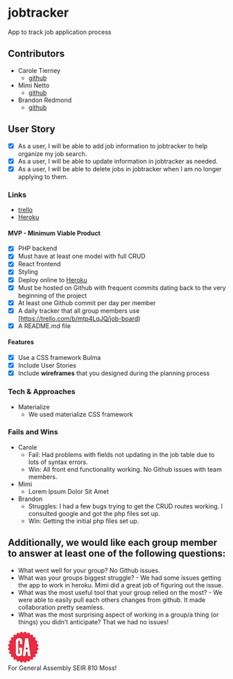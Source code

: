 # jobtracker
App to track job application process

## Contributors
* Carole Tierney
  * [github](https://github.com/caroleatierney)
* Mimi Netto
  * [github](https://github.com/mimnetto)
* Brandon Redmond
  * [github](https://github.com/brandonredm)

## User Story
- [x] As a user, I will be able to add job information to jobtracker to help organize my job search. 
- [x] As a user, I will be able to update information in jobtracker as needed.
- [x] As a user, I will be able to delete jobs in jobtracker when I am no longer applying to them.

### Links
* [trello](https://trello.com/b/mtp4LqJQ/job-board)
* [Heroku](https://jobtrack-app.herokuapp.com/)

#### MVP - Minimum Viable Product
- [x] PHP backend
- [x] Must have at least one model with full CRUD
- [x] React frontend
- [x] Styling
- [x] Deploy online to [Heroku](https://jobtrack-app.herokuapp.com/)
- [x] Must be hosted on Github with frequent commits dating back to the very beginning of the project
- [x] At least one Github commit per day per member
- [x] A daily tracker that all group members use [https://trello.com/b/mtp4LqJQ/job-board)
- [x] A README.md file

#### Features
- [x] Use a CSS framework Bulma
- [x] Include User Stories
- [x] Include **wireframes** that you designed during the planning process

### Tech & Approaches
* Materialize
  * We used materialize CSS framework

### Fails and Wins
* Carole
  *  Fail:  Had problems with fields not updating in the job table due to lots of syntax errors.
  *  Win:   All front end functionality working.
            No Github issues with team members.
* Mimi
  *  Lorem Ipsum Dolor Sit Amet
* Brandon
  * Struggles: I had a few bugs trying to get the CRUD routes working. I consulted google and got the php files set up.
  * Win: Getting the initial php files set up.

## Additionally, we would like each group member to answer at least one of the following questions:
 * What went well for your group?  No Github issues.
 * What was your groups biggest struggle? - We had some issues getting the app to work in heroku. Mimi did a great job of figuring out the issue. 
 * What was the most useful tool that your group relied on the most? - We were able to easily pull each others changes from github. It made collaboration pretty seamless. 
 * What was the most surprising aspect of working in a group/a thing (or things) you didn’t anticipate?  That we had no issues!



![ga](/img/gaLogo.png) <br>
For General Assembly SEIR 810 Moss!
